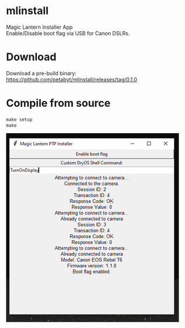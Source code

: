 # mlinstall
Magic Lantern Installer App  
Enable/Disable boot flag via USB for Canon DSLRs.  

# Download
Download a pre-build binary:  
https://github.com/petabyt/mlinstall/releases/tag/0.1.0  

# Compile from source
```
make setup
make
```

![demo](screenshot.png)
